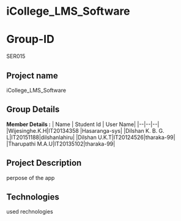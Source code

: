 # iCollege_LMS_Software

# Group-ID
SER015 
## Project name
iCollege_LMS_Software
## Group Details

**Member Details :**
| Name | Student Id | User Name|
|--|--|--|
|Wijesinghe.K.H|IT20134358 |Hasaranga-sys|
|Dilshan K. B. G. L|IT20151188|dilshanlahiru|
|Dilshan U.K.T|IT20124526|tharaka-99|
|Tharupathi M.A.U|IT20135102|tharaka-99|

## Project Description
perpose of the app

## Technologies
used rechnologies
